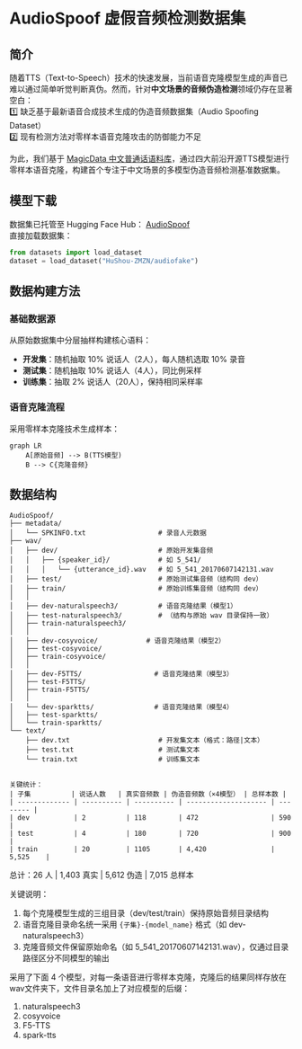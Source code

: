 # AudioSpoof 虚假音频检测数据集
## 简介

随着TTS（Text-to-Speech）技术的快速发展，当前语音克隆模型生成的声音已难以通过简单听觉判断真伪。然而，针对**中文场景的音频伪造检测**领域仍存在显著空白：  
1️⃣ 缺乏基于最新语音合成技术生成的伪造音频数据集（Audio Spoofing Dataset）  
2️⃣ 现有检测方法对零样本语音克隆攻击的防御能力不足  

为此，我们基于 [MagicData 中文普通话语料库](https://www.magicdatatech.cn/)，通过四大前沿开源TTS模型进行零样本语音克隆，构建首个专注于中文场景的多模型伪造音频检测基准数据集。

## 模型下载

数据集已托管至 Hugging Face Hub：  [AudioSpoof](https://huggingface.co/datasets/HuShou-ZMZN/audiofake)  
直接加载数据集：
```python
from datasets import load_dataset
dataset = load_dataset("HuShou-ZMZN/audiofake")
```


## 数据构建方法
### 基础数据源
从原始数据集中分层抽样构建核心语料：
- **开发集**：随机抽取 10% 说话人（2人），每人随机选取 10% 录音
- **测试集**：随机抽取 10% 说话人（4人），同比例采样
- **训练集**：抽取 2% 说话人（20人），保持相同采样率

### 语音克隆流程
采用零样本克隆技术生成样本：
```
graph LR
    A[原始音频] --> B(TTS模型)
    B --> C{克隆音频}
```

## 数据结构
```
AudioSpoof/
├── metadata/
│   └── SPKINFO.txt                  # 录音人元数据
├── wav/
│   ├── dev/                         # 原始开发集音频
│   │   ├── {speaker_id}/            # 如 5_541/
│   │   │   └── {utterance_id}.wav   # 如 5_541_20170607142131.wav
│   ├── test/                        # 原始测试集音频（结构同 dev）
│   ├── train/                       # 原始训练集音频（结构同 dev）
│   │
│   ├── dev-naturalspeech3/          # 语音克隆结果（模型1）
│   ├── test-naturalspeech3/         # （结构与原始 wav 目录保持一致）
│   ├── train-naturalspeech3/
│   │
│   ├── dev-cosyvoice/            # 语音克隆结果（模型2）
│   ├── test-cosyvoice/
│   ├── train-cosyvoice/
│   │
│   ├── dev-F5TTS/                  # 语音克隆结果（模型3）
│   ├── test-F5TTS/
│   ├── train-F5TTS/
│   │
│   └── dev-sparktts/               # 语音克隆结果（模型4）
│   ├── test-sparktts/
│   └── train-sparktts/
└── text/
    ├── dev.txt                      # 开发集文本（格式：路径|文本）
    ├── test.txt                     # 测试集文本
    └── train.txt                    # 训练集文本


关键统计： 
| 子集          | 说话人数   | 真实音频数 | 伪造音频数（×4模型） | 总样本数 |
| ------------- | ---------- | ---------- | -------------------- | -------- |
| dev           | 2          | 118        | 472                  | 590      |
| test          | 4          | 180        | 720                  | 900      |
| train         | 20         | 1105       | 4,420                | 5,525    |
```
 总计：26 人 | 1,403 真实 | 5,612 伪造 | 7,015 总样本  

关键说明： 
1. 每个克隆模型生成的三组目录（dev/test/train）保持原始音频目录结构
2. 语音克隆目录命名统一采用 `{子集}-{model_name}` 格式（如 dev-naturalspeech3）
3. 克隆音频文件保留原始命名（如 5_541_20170607142131.wav），仅通过目录路径区分不同模型的输出

采用了下面 4 个模型，对每一条语音进行零样本克隆，克隆后的结果同样存放在wav文件夹下，文件目录名加上了对应模型的后缀：  

1. naturalspeech3
2. cosyvoice 
3. F5-TTS
4. spark-tts

